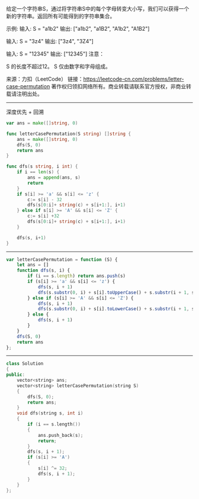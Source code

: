 给定一个字符串S，通过将字符串S中的每个字母转变大小写，我们可以获得一个新的字符串。返回所有可能得到的字符串集合。

示例:
输入: S = "a1b2"
输出: ["a1b2", "a1B2", "A1b2", "A1B2"]

输入: S = "3z4"
输出: ["3z4", "3Z4"]

输入: S = "12345"
输出: ["12345"]
注意：

S 的长度不超过12。
S 仅由数字和字母组成。

来源：力扣（LeetCode）
链接：https://leetcode-cn.com/problems/letter-case-permutation
著作权归领扣网络所有。商业转载请联系官方授权，非商业转载请注明出处。

---

深度优先 + 回溯

```go
var ans = make([]string, 0)

func letterCasePermutation(S string) []string {
	ans = make([]string, 0)
	dfs(S, 0)
	return ans
}

func dfs(s string, i int) {
	if i == len(s) {
		ans = append(ans, s)
		return
	}
	if s[i] >= 'a' && s[i] <= 'z' {
		c:= s[i] - 32
		dfs(s[0:i]+ string(c) + s[i+1:], i+1)
	} else if s[i] >= 'A' && s[i] <= 'Z' {
		c:= s[i] +32
		dfs(s[0:i]+ string(c) + s[i+1:], i+1)
	}

	dfs(s, i+1)
}
```

---


```javascript
var letterCasePermutation = function (S) {
    let ans = []
    function dfs(s, i) {
        if (i == s.length) return ans.push(s)
        if (s[i] >= 'a' && s[i] <= 'z') {
            dfs(s, i + 1)
            dfs(s.substr(0, i) + s[i].toUpperCase() + s.substr(i + 1, s.length-i-1), i + 1)
        } else if (s[i] >= 'A' && s[i] <= 'Z') {
            dfs(s, i + 1)
            dfs(s.substr(0, i) + s[i].toLowerCase() + s.substr(i + 1, s.length-i-1), i + 1)
        } else {
            dfs(s, i + 1)
        }
    }
    dfs(S, 0)
    return ans
};
```

---

```cpp
class Solution
{
public:
    vector<string> ans;
    vector<string> letterCasePermutation(string S)
    {
        dfs(S, 0);
        return ans;
    }
    void dfs(string s, int i)
    {
        if (i == s.length())
        {
            ans.push_back(s);
            return;
        }
        dfs(s, i + 1);
        if (s[i] >= 'A')
        {
            s[i] ^= 32;
            dfs(s, i + 1);
        }
    }
};
```
